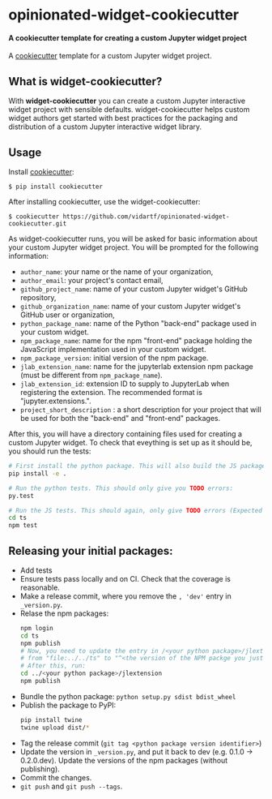 # opinionated-widget-cookiecutter
#### A cookiecutter template for creating a custom Jupyter widget project

A [cookiecutter](https://github.com/audreyr/cookiecutter) template for a custom
Jupyter widget project.

## What is widget-cookiecutter?

With **widget-cookiecutter** you can create a custom Jupyter interactive
widget project with sensible defaults. widget-cookiecutter helps custom widget
authors get started with best practices for the packaging and distribution
of a custom Jupyter interactive widget library.

## Usage

Install [cookiecutter](https://github.com/audreyr/cookiecutter):

    $ pip install cookiecutter

After installing cookiecutter, use the widget-cookiecutter:

    $ cookiecutter https://github.com/vidartf/opinionated-widget-cookiecutter.git

As widget-cookiecutter runs, you will be asked for basic information about
your custom Jupyter widget project. You will be prompted for the following
information:

- `author_name`: your name or the name of your organization,
- `author_email`: your project's contact email,
- `github_project_name`: name of your custom Jupyter widget's GitHub repository,
- `github_organization_name`: name of your custom Jupyter widget's GitHub user or organization,
- `python_package_name`: name of the Python "back-end" package used in your custom widget.
- `npm_package_name`: name for the npm "front-end" package holding the JavaScript
  implementation used in your custom widget.
- `npm_package_version`: initial version of the npm package.
- `jlab_extension_name`: name for the jupyterlab extension npm package (must be different
  from `npm_package_name`).
- `jlab_extension_id`: extension ID to supply to JupyterLab when registering the extension.
  The recommended format is "jupyter.extensions.<Your UNIQUE designator here>".
- `project_short_description` : a short description for your project that will
  be used for both the "back-end" and "front-end" packages.

After this, you will have a directory containing files used for creating a
custom Jupyter widget. To check that eveything is set up as it should be,
you should run the tests:

```bash
# First install the python package. This will also build the JS packages.
pip install -e .

# Run the python tests. This should only give you TODO errors:
py.test

# Run the JS tests. This should again, only give TODO errors (Expected 'Value' to equal 'Expected value'):
cd ts
npm test
```


## Releasing your initial packages:

- Add tests
- Ensure tests pass locally and on CI. Check that the coverage is reasonable.
- Make a release commit, where you remove the `, 'dev'` entry in `_version.py`.
- Relase the npm packages:
  ```bash
  npm login
  cd ts
  npm publish
  # Now, you need to update the entry in /<your python package>/jlextension/package.json
  # from "file:../../ts" to "^<the version of the NPM packge you just released>
  # After this, run:
  cd ../<your python package>/jlextension
  npm publish
  ```
- Bundle the python package: `python setup.py sdist bdist_wheel`
- Publish the package to PyPI:
  ```bash
  pip install twine
  twine upload dist/*
  ```
- Tag the release commit (`git tag <python package version identifier>`)
- Update the version in `_version.py`, and put it back to dev (e.g. 0.1.0 -> 0.2.0.dev).
  Update the versions of the npm packages (without publishing).
- Commit the changes.
- `git push` and `git push --tags`.
